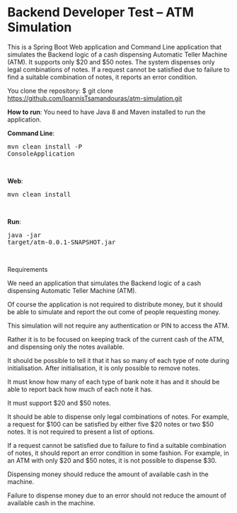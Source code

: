 <h1>Backend Developer Test – ATM Simulation</h1>


This is a Spring Boot Web application and Command Line application that simulates the Backend logic of a cash dispensing Automatic Teller Machine (ATM). It supports only $20 and $50 notes. The system dispenses only legal combinations of notes. If a request cannot be satisfied due to failure to find a suitable combination of notes, it reports an error condition.

You clone the repository: 
$ git clone https://github.com/IoannisTsamandouras/atm-simulation.git


<b>How to run</b>: You need to have Java 8 and Maven installed to run the application.

<b>Command Line</b>: <pre>mvn clean install -P ConsoleApplication</pre><br>

<b>Web</b>:          <pre>mvn clean install</pre><br>

<b>Run</b>: <pre>java -jar target/atm-0.0.1-SNAPSHOT.jar</pre><br>



Requirements

We need an application that simulates the Backend logic of a cash dispensing Automatic Teller Machine (ATM). 

Of course the application is not required to distribute money, but it should be able to simulate and report the out come of people requesting money. 

This simulation will not require any authentication or PIN to access the ATM. 

Rather it is to be focused on keeping track of the current cash of the ATM, and dispensing only the notes available.

It should be possible to tell it that it has so many of each type of note during initialisation. After initialisation, it is only possible to remove notes.

It must know how many of each type of bank note it has and it should be able to report back how much of each note it has.

It must support $20 and $50 notes.

It should be able to dispense only legal combinations of notes. For example, a request for $100 can be satisfied by either five $20 notes or two $50 notes. It is not required to present a list of options.

If a request cannot be satisfied due to failure to find a suitable combination of notes, it should report an error condition in some fashion. For example, in an ATM with only $20 and $50 notes, it is not possible to dispense $30. 

Dispensing money should reduce the amount of available cash in the machine. 

Failure to dispense money due to an error should not reduce the amount of available cash in the machine.

